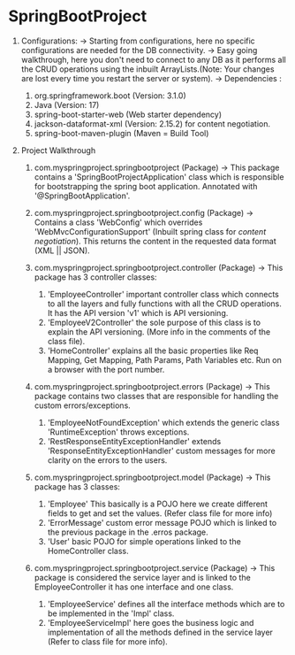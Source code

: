 # SpringBootProject

1. Configurations:
   -> Starting from configurations, here no specific configurations are needed for the DB connectivity.
   -> Easy going walkthrough, here you don't need to connect to any DB as it performs all the CRUD operations using the inbuilt ArrayLists.(Note: Your changes are           lost every time you restart the server or system).
   -> Dependencies :
     1. org.springframework.boot (Version: 3.1.0)
     2. Java (Version: 17)
     3. spring-boot-starter-web (Web starter dependency)
     4. jackson-dataformat-xml (Version: 2.15.2) for content negotiation.
     5. spring-boot-maven-plugin (Maven = Build Tool)
      
  2. Project Walkthrough
     1. com.myspringproject.springbootproject (Package)
        -> This package contains a 'SpringBootProjectApplication' class which is responsible for bootstrapping the spring boot application. Annotated with         
           '@SpringBootApplication'.
        
     2. com.myspringproject.springbootproject.config (Package)
        -> Contains a class 'WebConfig' which overrides 'WebMvcConfigurationSupport' (Inbuilt spring class for *content negotiation*). This returns the content in 
            the requested data format (XML || JSON).
        
     3. com.myspringproject.springbootproject.controller (Package)
        -> This package has 3 controller classes:
          1. 'EmployeeController' important controller class which connects to all the layers and fully functions with all the CRUD operations. It has the API                     version 'v1' which is API versioning.
          2. 'EmployeeV2Controller' the sole purpose of this class is to explain the API versioning. (More info in the comments of the class file).
          3. 'HomeController' explains all the basic properties like Req Mapping, Get Mapping, Path Params, Path Variables etc. Run on a browser with the port                     number.
             
      4. com.myspringproject.springbootproject.errors (Package)
         -> This package contains two classes that are responsible for handling the custom errors/exceptions.
          1. 'EmployeeNotFoundException' which extends the generic class 'RuntimeException' throws exceptions.
          2. 'RestResponseEntityExceptionHandler' extends 'ResponseEntityExceptionHandler' custom messages for more clarity on the errors to the users.
             
      5. com.myspringproject.springbootproject.model (Package)
         -> This package has 3 classes:
          1. 'Employee' This basically is a POJO here we create different fields to get and set the values. (Refer class file for more info)
          2. 'ErrorMessage' custom error message POJO which is linked to the previous package in the .erros package.
          3. 'User' basic POJO for simple operations linked to the HomeController class.
             
      8. com.myspringproject.springbootproject.service (Package)
         -> This package is considered the service layer and is linked to the EmployeeController it has one interface and one class.
         1. 'EmployeeService' defines all the interface methods which are to be implemented in the 'Impl' class.
         2. 'EmployeeServiceImpl' here goes the business logic and implementation of all the methods defined in the service layer (Refer to class file for more                  info).
